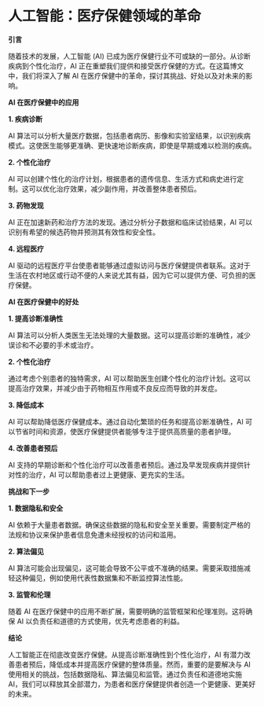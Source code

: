 # 人工智能：医疗保健领域的革命

**引言**

随着技术的发展，人工智能 (AI) 已成为医疗保健行业不可或缺的一部分。从诊断疾病到个性化治疗，AI 正在重塑我们提供和接受医疗保健的方式。在这篇博文中，我们将深入了解 AI 在医疗保健中的革命，探讨其挑战、好处以及对未来的影响。

**AI 在医疗保健中的应用**

**1. 疾病诊断**

AI 算法可以分析大量医疗数据，包括患者病历、影像和实验室结果，以识别疾病模式。这使医生能够更准确、更快速地诊断疾病，即使是早期或难以检测的疾病。

**2. 个性化治疗**

AI 可以创建个性化的治疗计划，根据患者的遗传信息、生活方式和病史进行定制。这可以优化治疗效果，减少副作用，并改善整体患者预后。

**3. 药物发现**

AI 正在加速新药和治疗方法的发现。通过分析分子数据和临床试验结果，AI 可以识别有希望的候选药物并预测其有效性和安全性。

**4. 远程医疗**

AI 驱动的远程医疗平台使患者能够通过虚拟访问与医疗保健提供者联系。这对于生活在农村地区或行动不便的人来说尤其有益，因为它可以提供方便、可负担的医疗保健。

**AI 在医疗保健中的好处**

**1. 提高诊断准确性**

AI 算法可以分析人类医生无法处理的大量数据。这可以提高诊断的准确性，减少误诊和不必要的手术或治疗。

**2. 个性化治疗**

通过考虑个别患者的独特需求，AI 可以帮助医生创建个性化的治疗计划。这可以提高治疗效果，并减少由于药物相互作用或不良反应而导致的并发症。

**3. 降低成本**

AI 可以帮助降低医疗保健成本。通过自动化繁琐的任务和提高诊断准确性，AI 可以节省时间和资源，使医疗保健提供者能够专注于提供高质量的患者护理。

**4. 改善患者预后**

AI 支持的早期诊断和个性化治疗可以改善患者预后。通过及早发现疾病并提供针对性的治疗，AI 可以帮助患者过上更健康、更充实的生活。

**挑战和下一步**

**1. 数据隐私和安全**

AI 依赖于大量患者数据。确保这些数据的隐私和安全至关重要。需要制定严格的法规和协议来保护患者信息免遭未经授权的访问和滥用。

**2. 算法偏见**

AI 算法可能会出现偏见，这可能会导致不公平或不准确的结果。需要采取措施减轻这种偏见，例如使用代表性数据集和不断监控算法性能。

**3. 监管和伦理**

随着 AI 在医疗保健中的应用不断扩展，需要明确的监管框架和伦理准则。这将确保 AI 以负责任和道德的方式使用，优先考虑患者的利益。

**结论**

人工智能正在彻底改变医疗保健。从提高诊断准确性到个性化治疗，AI 有潜力改善患者预后，降低成本并提高医疗保健的整体质量。然而，重要的是要解决与 AI 使用相关的挑战，包括数据隐私、算法偏见和监管。通过负责任和道德地实施 AI，我们可以释放其全部潜力，为患者和医疗保健提供者创造一个更健康、更美好的未来。
